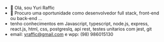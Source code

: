 - 👋 Olá, sou Yuri Raffic
- 👀 Procuro uma oportunidade como desenvolvedor full stack, front-end ou back-end ...
-  tenho conhecimentos em Javascript, typescript, node.js, express, react.js,  html, css, postgreslq, api rest, testes unitarios com jest, git
- email: yraffic@gmail.com e wpp: (98) 986015130

<!---
Yraffic/Yraffic is a ✨ special ✨ repository because its `README.md` (this file) appears on your GitHub profile.
You can click the Preview link to take a look at your changes.
--->
